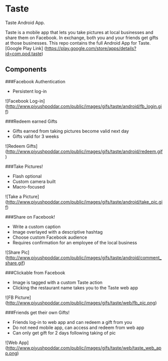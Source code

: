# Taste
Taste Android App. 

Taste is a mobile app that lets you take pictures at local businesses and share them on Facebook. In exchange, both you and your friends get gifts at those businesses. This repo contains the full Android App for Taste.
[Google Play Link] (https://play.google.com/store/apps/details?id=com.pod.taste)

## Components

###Facebook Authentication
* Persistent log-in

![Facebook Log-in] (http://www.piyushpoddar.com/public/images/gifs/taste/android/fb_login.gif)


###Redeem earned Gifts
* Gifts earned from taking pictures become valid next day
* Gifts valid for 3 weeks

![Redeem Gifts] (http://www.piyushpoddar.com/public/images/gifs/taste/android/redeem.gif)


###Take Pictures!
* Flash optional
* Custom camera built
* Macro-focused

![Take a Picture] (http://www.piyushpoddar.com/public/images/gifs/taste/android/take_pic.gif)

###Share on Facebook!
* Write a custom caption
* Image overlayed with a descriptive hashtag
* Choose custom Facebook audience
* Requires confirmation for an employee of the local business

![Share Pic] (http://www.piyushpoddar.com/public/images/gifs/taste/android/comment_share.gif)

###Clickable from Facebook
* Image is tagged with a custom Taste action
* Clicking the restaurant name takes you to the Taste web app

![FB Picture] (http://www.piyushpoddar.com/public/images/gifs/taste/web/fb_pic.png)

###Friends get their own Gifts!
* Friends log-in to web app and can redeem a gift from you
* Do not need mobile app, can access and redeem from web app
* Can only get gift for 2 days following taking of pic

![Web App] (http://www.piyushpoddar.com/public/images/gifs/taste/web/taste_web_app.png)
